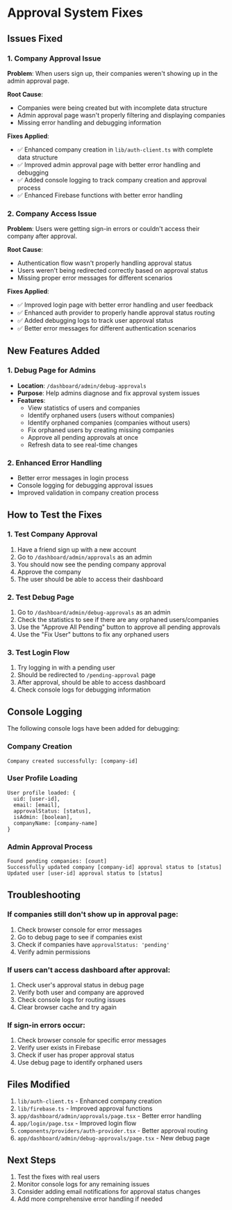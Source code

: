 # Approval System Fixes

## Issues Fixed

### 1. Company Approval Issue
**Problem**: When users sign up, their companies weren't showing up in the admin approval page.

**Root Cause**: 
- Companies were being created but with incomplete data structure
- Admin approval page wasn't properly filtering and displaying companies
- Missing error handling and debugging information

**Fixes Applied**:
- ✅ Enhanced company creation in `lib/auth-client.ts` with complete data structure
- ✅ Improved admin approval page with better error handling and debugging
- ✅ Added console logging to track company creation and approval process
- ✅ Enhanced Firebase functions with better error handling

### 2. Company Access Issue
**Problem**: Users were getting sign-in errors or couldn't access their company after approval.

**Root Cause**:
- Authentication flow wasn't properly handling approval status
- Users weren't being redirected correctly based on approval status
- Missing proper error messages for different scenarios

**Fixes Applied**:
- ✅ Improved login page with better error handling and user feedback
- ✅ Enhanced auth provider to properly handle approval status routing
- ✅ Added debugging logs to track user approval status
- ✅ Better error messages for different authentication scenarios

## New Features Added

### 1. Debug Page for Admins
- **Location**: `/dashboard/admin/debug-approvals`
- **Purpose**: Help admins diagnose and fix approval system issues
- **Features**:
  - View statistics of users and companies
  - Identify orphaned users (users without companies)
  - Identify orphaned companies (companies without users)
  - Fix orphaned users by creating missing companies
  - Approve all pending approvals at once
  - Refresh data to see real-time changes

### 2. Enhanced Error Handling
- Better error messages in login process
- Console logging for debugging approval issues
- Improved validation in company creation process

## How to Test the Fixes

### 1. Test Company Approval
1. Have a friend sign up with a new account
2. Go to `/dashboard/admin/approvals` as an admin
3. You should now see the pending company approval
4. Approve the company
5. The user should be able to access their dashboard

### 2. Test Debug Page
1. Go to `/dashboard/admin/debug-approvals` as an admin
2. Check the statistics to see if there are any orphaned users/companies
3. Use the "Approve All Pending" button to approve all pending approvals
4. Use the "Fix User" buttons to fix any orphaned users

### 3. Test Login Flow
1. Try logging in with a pending user
2. Should be redirected to `/pending-approval` page
3. After approval, should be able to access dashboard
4. Check console logs for debugging information

## Console Logging

The following console logs have been added for debugging:

### Company Creation
```
Company created successfully: [company-id]
```

### User Profile Loading
```
User profile loaded: {
  uid: [user-id],
  email: [email],
  approvalStatus: [status],
  isAdmin: [boolean],
  companyName: [company-name]
}
```

### Admin Approval Process
```
Found pending companies: [count]
Successfully updated company [company-id] approval status to [status]
Updated user [user-id] approval status to [status]
```

## Troubleshooting

### If companies still don't show up in approval page:
1. Check browser console for error messages
2. Go to debug page to see if companies exist
3. Check if companies have `approvalStatus: 'pending'`
4. Verify admin permissions

### If users can't access dashboard after approval:
1. Check user's approval status in debug page
2. Verify both user and company are approved
3. Check console logs for routing issues
4. Clear browser cache and try again

### If sign-in errors occur:
1. Check browser console for specific error messages
2. Verify user exists in Firebase
3. Check if user has proper approval status
4. Use debug page to identify orphaned users

## Files Modified

1. `lib/auth-client.ts` - Enhanced company creation
2. `lib/firebase.ts` - Improved approval functions
3. `app/dashboard/admin/approvals/page.tsx` - Better error handling
4. `app/login/page.tsx` - Improved login flow
5. `components/providers/auth-provider.tsx` - Better approval routing
6. `app/dashboard/admin/debug-approvals/page.tsx` - New debug page

## Next Steps

1. Test the fixes with real users
2. Monitor console logs for any remaining issues
3. Consider adding email notifications for approval status changes
4. Add more comprehensive error handling if needed 